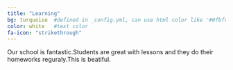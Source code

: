 ```yaml
---
title: "Learning"
bg: turquoise  #defined in _config.yml, can use html color like '#0fbfcf'
color: white   #text color
fa-icon: "strikethrough" 
---
```

Our school is fantastic.Students are great with lessons and they do their homeworks reguraly.This is beatiful.



